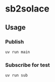 # sb2solace

## Usage

### Publish 
```bash
uv run main
```

### Subscribe for test
```bash
uv run sub
```
